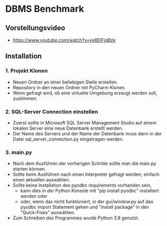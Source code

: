 # DBMS Benchmark

## Vorstellungsvideo
- https://www.youtube.com/watch?v=yo6EIFjqBzk

## Installation
### 1. Projekt Klonen 
- Neuen Ordner an einer beliebigen Stelle erstellen.
- Repository in den neuen Ordner mit PyCharm Klonen.
- Wenn gefragt wird, ob eine virtuelle Umgebung erzeugt werden soll, zustimmen. 

### 2. SQL-Server Connection einstellen
- Zuerst sollte in Microsoft SQL Server Management Studio auf einem lokalen Server eine neue Datenbank erstellt werden.
- Der Name des Servers und der Name der Datenbank muss dann in der Datei sql_server_connection.py eingetragen werden.

### 3. main.py
- Nach dem Ausführen der vorherigen Schritte sollte man die main.py starten können.
- Sollte beim Ausführen nach einen Interpreter gefragt werden, einfach einen aktuellen auswählen.
- Sollte keine Installation des pyodbc requirements vorhanden sein, 
  - kann dies in der Python Konsole mit "pip install pyodbc" installiert werden oder
  - oder, wenn das nicht funktioniert, in der gui/window.py auf das pyodbc import Statement gehen und
  "install package" in den "Quick-Fixes" auswählen.
- Zum Schreiben des Programmes wurde Python 3.8 genutzt.
